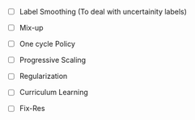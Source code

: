 
- [ ] Label Smoothing (To deal with uncertainity labels)

- [ ] Mix-up

- [ ] One cycle Policy

- [ ] Progressive Scaling

- [ ] Regularization 

- [ ] Curriculum Learning

- [ ] Fix-Res
